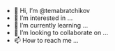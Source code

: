 - 👋 Hi, I’m @temabratchikov
- 👀 I’m interested in ...
- 🌱 I’m currently learning ...
- 💞️ I’m looking to collaborate on ...
- 📫 How to reach me ...

<!---
temabratchikov/temabratchikov is a ✨ special ✨ repository because its `README.md` (this file) appears on your GitHub profile.
You can click the Preview link to take a look at your changes.
--->
